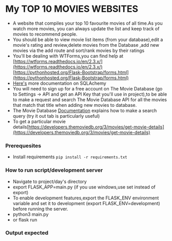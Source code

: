 # My TOP 10 MOVIES WEBSITES
- A website that compiles your top 10 favourite movies of all time.As you watch more movies, you can always update the list and keep track of 
 movies to recommend people.
 - You should be able to view movie list items (from your database),edit a movie's rating and review,delete movies from the Database ,add new 
  movies via the add route and sort/rank movies by their ratings
 - You'll be dealing with WTForms,you can find help at [https://wtforms.readthedocs.io/en/2.3.x/](https://wtforms.readthedocs.io/en/2.3.x/)
 [https://pythonhosted.org/Flask-Bootstrap/forms.html](https://pythonhosted.org/Flask-Bootstrap/forms.html)
 -  [Here's](https://flask-sqlalchemy.palletsprojects.com/en/2.x/quickstart/#a-minimal-application) more documentation on SQLAchemy
 -  You will need to sign up for a free account on The Movie Database (go to Settings -> API and get an API Key that you'll use in project),to be able 
 to make a request and search The Movie Database API for all the movies that match that title when adding new movies to database.
 - The Movie Database [Documentation](https://developers.themoviedb.org/3/search/search-movies) explains how to make a search query (try it out tab is 
 particularly useful)
 - To get a particular movie details[https://developers.themoviedb.org/3/movies/get-movie-details](https://developers.themoviedb.org/3/movies/get-movie-details)

### Prerequesites
- Install requirements `pip install -r requirements.txt`

### How to run script/development server
- Navigate to project/day's directory
- export FLASK_APP=main.py (if you use windows,use set instead of export)
- To enable development features,export the FLASK_ENV environment variable and set it to development (export FLASK_ENV=development) before running the server.
- python3 main.py
- or flask run

### Output expected
